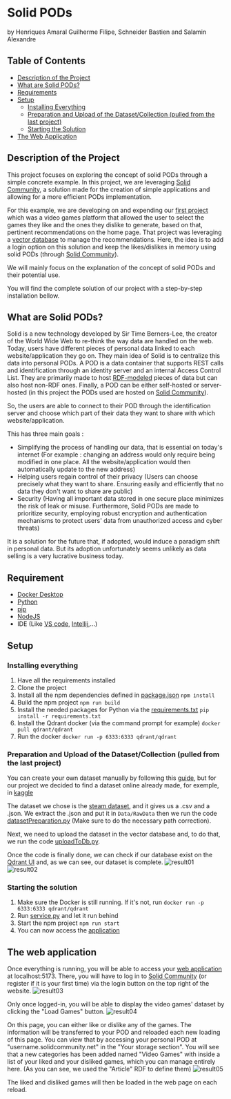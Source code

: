 # Solid PODs
by Henriques Amaral Guilherme Filipe, Schneider Bastien and Salamin Alexandre

## Table of Contents
* [Description of the Project](#description-of-the-project)
* [What are Solid PODs?](#what-are-solid-pods)
* [Requirements](#requirement)
* [Setup](#setup)
  * [Installing Everything](#installing-everything)
  * [Preparation and Upload of the Dataset/Collection (pulled from the last project)](#preparation-and-upload-of-the-datasetcollection-pulled-from-the-last-project)
  * [Starting the Solution](#starting-the-solution)
* [The Web Application](#the-web-application)

## Description of the Project
This project focuses on exploring the concept of solid PODs through a simple concrete example. In this project, we are 
leveraging [Solid Community](https://solidcommunity.net/), a solution made for the creation of simple applications and allowing for a more 
efficient PODs implementation.

For this example, we are developing on and expending our [first project](https://gitlab.com/Hypnot/vector-database) which was a video games platform that 
allowed the user to select the games they like and the ones they dislike to generate, based on that, pertinent 
recommendations on the home page. That project was leveraging a [vector database](documents/vector.md) to manage the recommendations. 
Here, the idea is to add a login option on this solution and keep the likes/dislikes in memory using solid PODs 
(through [Solid Community](https://solidcommunity.net/)).

We will mainly focus on the explanation of the concept of solid PODs and their potential use.

You will find the complete solution of our project with a step-by-step installation bellow.

## What are Solid PODs?
Solid is a new technology developed by Sir Time Berners-Lee, the creator of the World Wide Web to re-think the way data 
are handled on the web. Today, users have different pieces of personal data linked to each website/application they go 
on. They main idea of Solid is to centralize this data into personal PODs. A POD is a data container that supports REST 
calls and identification through an identity server and an internal Access Control List. They are primarily made to host 
[RDF-modeled](https://en.wikipedia.org/wiki/Resource_Description_Framework) pieces of data but can also host non-RDF 
ones. Finally, a POD can be either self-hosted or server-hosted (in this project the PODs used are hosted on
[Solid Community](https://solidcommunity.net/)).

So, the users are able to connect to their POD through the identification server and choose which part of their data
they want to share with which website/application.

This has three main goals :
- Simplifying the process of handling our data, that is essential on today's internet (For example : changing an address would only require being modified in one place. All the website/application would then automatically update to the new address)
- Helping users regain control of their privacy (Users can choose precisely what they want to share. Ensuring easily and efficiently that no data they don't want to share are public)
- Security (Having all important data stored in one secure place minimizes the risk of leak or misuse. Furthermore, Solid PODs are made to prioritize security, employing robust encryption and authentication mechanisms to protect users' data from unauthorized access and cyber threats)

It is a solution for the future that, if adopted, would induce a paradigm shift in personal data. But its adoption 
unfortunately seems unlikely as data selling is a very lucrative business today.

## Requirement
- [Docker Desktop](https://www.docker.com/products/docker-desktop/)
- [Python](https://www.python.org/downloads/)
- [pip](https://www.geeksforgeeks.org/how-to-install-pip-on-windows/)
- [NodeJS](https://nodejs.org/en/download)
- IDE (Like [VS code](https://code.visualstudio.com/download), [Intellij](https://www.jetbrains.com/idea/download/section=windows),...)

## Setup
### Installing everything
1. Have all the requirements installed
2. Clone the project
3. Install all the npm dependencies defined in [package.json](package.json)
```npm install```
5. Build the npm project
```npm run build```
6. Install the needed packages for Python via the [requirements.txt](requirements.txt)
```pip install -r requirements.txt```
7. Install the Qdrant docker (via the command prompt for example)
```docker pull qdrant/qdrant```
8. Run the docker
```docker run -p 6333:6333 qdrant/qdrant```

### Preparation and Upload of the Dataset/Collection (pulled from the last project)
You can create your own dataset manually by following this 
[guide](https://qdrant.tech/documentation/quick-start/#create-a-collection), but for our project we decided to find a 
dataset online already made, for exemple, in [kaggle](https://www.kaggle.com/datasets)

The dataset we chose is the 
[steam dataset](https://www.kaggle.com/datasets/deepann/80000-steam-games-dataset?resource=download), and it gives us 
a .csv and a .json. We extract the .json and put it in ``Data/RawData`` then we run the code 
[datasetPreparation.py](backend/datasetPreparation.py) (Make sure to do the necessary path correction).

Next, we need to upload the dataset in the vector database and, to do that, we run the code 
[uploadToDb.py](backend/uploadToDb.py).

Once the code is finally done, we can check if our database exist on the 
[Qdrant UI](http://localhost:6333/dashboard#/collections) and, as we can see, our dataset is complete.
![result01](documents/Images/result01.png) ![result02](documents/Images/result02.png)

### Starting the solution
1. Make sure the Docker is still running. If it's not, run
```docker run -p 6333:6333 qdrant/qdrant```
2. Run [service.py](backend/service.py) and let it run behind
3. Start the npm project
```npm run start```
4. You can now access the [application](http://localhost:5173/)

## The web application
Once everything is running, you will be able to access your [web application](http://localhost:5173/) at localhost:5173. 
There, you will have to log in to [Solid Community](https://solidcommunity.net/) (or register if it is your first time) 
via the login button on the top right of the website.
![result03](documents/Images/result03.png)

Only once logged-in, you will be able to display the video games' dataset by clicking the "Load Games" button.
![result04](documents/Images/result04.png)

On this page, you can either like or dislike any of the games. The information will be transferred to your POD and 
reloaded each new loading of this page. You can view that by accessing your personal POD at
"username.solidcommunity.net" in the "Your storage section". You will see that a new categories has been added named 
"Video Games" with inside a list of your liked and your disliked games, which you can manage entirely here. (As you 
can see, we used the "Article" RDF to define them)
![result05](documents/Images/result05.png)

The liked and disliked games will then be loaded in the web page on each reload.